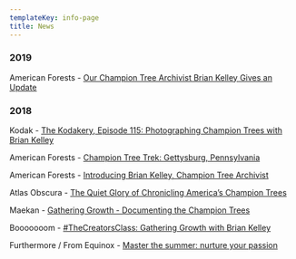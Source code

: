 ```yaml
---
templateKey: info-page
title: News
---
```


### 2019

American Forests -
<a href="https://www.americanforests.org/blog/our-champion-tree-archivist-brian-kelley-gives-an-update/" target="blank" rel="noopener noreferrer"> Our Champion Tree Archivist Brian Kelley Gives an
Update</a>

### 2018

Kodak - [The Kodakery, Episode 115: Photographing Champion Trees with Brian
Kelley](https://www.kodak.com/corp/podcast/podcastepisode/?contentid=4295011596)

American Forests - [Champion Tree Trek: Gettysburg,
Pennsylvania](https://www.americanforests.org/recreation/champion-tree-trek-gettysburg-pennsylvania/?msource=18enews11&tr=y&auid=17593293)

American Forests - [Introducing Brian Kelley, Champion Tree
Archivist](https://www.americanforests.org/blog/introducing-brian-kelley-champion-tree-archivist)

Atlas Obscura - [The Quiet Glory of Chronicling America’s Champion
Trees](https://www.atlasobscura.com/articles/brian-kelley-photographer-national-champion-trees-american-forests)

Maekan - [Gathering Growth - Documenting the Champion
Trees](https://maekan.com/article/gathering-growth-with-brian-kelley/)

Booooooom - [\#TheCreatorsClass: Gathering Growth with Brian
Kelley](https://www.booooooom.com/2017/12/13/thecreatorclass-gathering-growth-with-brian-kelley/)

Furthermore / From Equinox - [Master the summer: nurture your passion](https://furthermore.equinox.com/articles/2018/06/allbirds-nurture-your-passion)
